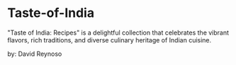 # Taste-of-India
"Taste of India: Recipes" is a delightful collection that celebrates the vibrant flavors, rich traditions, and diverse culinary heritage of Indian cuisine.

by: David Reynoso
